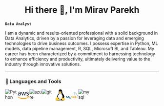 # <h1 align="center">Hi there 👋, I'm Mirav  Parekh</h1>

**`Data Analyst`**

I am a dynamic and results-oriented professional with a solid background in Data Analytics, driven by a passion for leveraging data and emerging technologies to drive business outcomes. I possess expertise in Python, ML models, data pipeline management, R, SQL, Microsoft BI, and Tableau. My career has been characterized by a commitment to harnessing technology to enhance efficiency and productivity, ultimately delivering value to the industry through innovative solutions.

---

### 🧰 Languages and Tools

<img align="left" src="[https://www.svgrepo.com/show/376344/python.svg](https://upload.wikimedia.org/wikipedia/commons/thumb/f/f8/Python_logo_and_wordmark.svg/2560px-Python_logo_and_wordmark.svg.png)" alt="Python" width="40" height="40" />
<img align="left" src="https://raw.githubusercontent.com/devicons/devicon/master/icons/amazonwebservices/amazonwebservices-original-wordmark.svg" alt="aws" width="40" height="40"/>  
<img align="left" src="https://www.vectorlogo.zone/logos/microsoft_azure/microsoft_azure-icon.svg" alt="azure" width="40" height="40"/> <img align="left" src="https://cdn.jsdelivr.net/gh/devicons/devicon/icons/github/github-original.svg" alt="git" width="40" height="40"/> 
<img align="left" src="https://raw.githubusercontent.com/devicons/devicon/master/icons/linux/linux-original.svg" alt="linux" width="40" height="40"/> 
<img align="left" src="https://raw.githubusercontent.com/devicons/devicon/master/icons/mysql/mysql-original-wordmark.svg" alt="mysql" width="40" height="40"/>
<img align="left" src="https://workforceedtech.org/wp-content/uploads/2019/03/Tableau_Logo_resized.png" alt="mysql" width="40" height="40"/>
